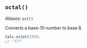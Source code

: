 ## `octal()`

*Aliases:* `oct()`

Converts a base-10 number to base 8.

```javascript
Calc.octal(255);
// "377"
```

